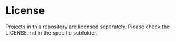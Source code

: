 # License

Projects in this repository are licensed seperately. Please check the LICENSE.md in the specific subfolder.
